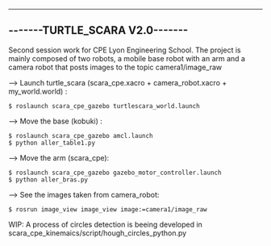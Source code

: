 -------------------------------
-------TURTLE_SCARA V2.0-------
-------------------------------

Second session work for CPE Lyon Engineering School.
The project is mainly composed of two robots, a mobile base robot with an arm and a camera robot that posts images to the topic camera1/image_raw

--> Launch turtle_scara (scara_cpe.xacro + camera_robot.xacro + my_world.world) :

	$ roslaunch scara_cpe_gazebo turtlescara_world.launch

--> Move the base (kobuki) :

	$ roslaunch scara_cpe_gazebo amcl.launch
	$ python aller_table1.py
	

--> Move the arm (scara_cpe):

	$ roslaunch scara_cpe_gazebo gazebo_motor_controller.launch
	$ python aller_bras.py
	
--> See the images taken from camera_robot:

	$ rosrun image_view image_view image:=camera1/image_raw

WIP: A process of circles detection is beeing developed in scara_cpe_kinemaics/script/hough_circles_python.py 
